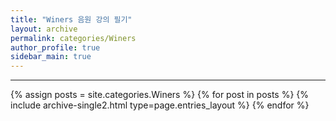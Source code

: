 ```yaml
---
title: "Winers 음원 강의 필기"
layout: archive
permalink: categories/Winers
author_profile: true
sidebar_main: true
---
```


<!-- 공백이 포함되어 있는 카테고리 이름의 경우 site.categories.['a b c'] 이런식으로! -->

***

{% assign posts = site.categories.Winers %}
{% for post in posts %} {% include archive-single2.html type=page.entries_layout %} {% endfor %}